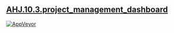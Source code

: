 [AHJ.10.3.project_management_dashboard]( https://shustrila.github.io/AHJ.10.3.project_management_dashboard/)
--
[![AppVeyor](https://img.shields.io/appveyor/ci/shustrila/ahj-10-3-project-management-dashboard.svg?logo=appveyor&logoColor=white)](https://ci.appveyor.com/project/Shustrila/ahj-10-3-project-management-dashboard)
